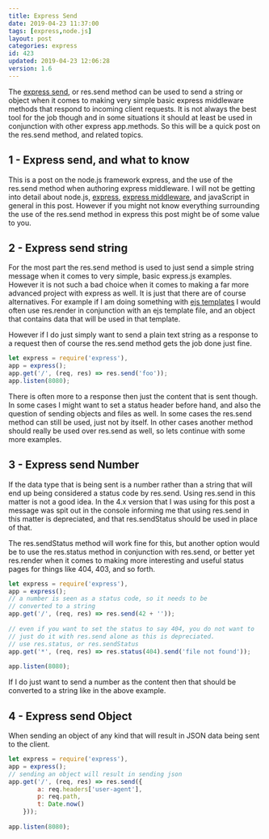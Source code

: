 ```yaml
---
title: Express Send
date: 2019-04-23 11:37:00
tags: [express,node.js]
layout: post
categories: express
id: 423
updated: 2019-04-23 12:06:28
version: 1.6
---
```


The [express send](https://expressjs.com/en/api.html#res.send), or res.send method can be used to send a string or object when it comes to making very simple basic express middleware methods that respond to incoming client requests. It is not always the best tool for the job though and in some situations it should at least be used in conjunction with other express app.methods. So this will be a quick post on the res.send method, and related topics.

<!-- more -->

## 1 - Express send, and what to know

This is a post on the node.js framework express, and the use of the res.send method when authoring express middleware. I will not be getting into detail about node.js, [express](/2018/06/12/express/), [express middleware](/2018/06/25/express-middleware/), and javaScript in general in this post. However if you might not know everything surrounding the use of the res.send method in express this post might be of some value to you.

## 2 - Express send string

For the most part the res.send method is used to just send a simple string message when it comes to very simple, basic express.js examples. However it is not such a bad choice when it comes to making a far more advanced project with express as well. It is just that there are of course alternatives. For example if I am doing something with [ejs templates](/2018/05/25/express-rendering-with-ejs/) I would often use res.render in conjunction with an ejs template file, and an object that contains data that will be used in that template.

However if I do just simply want to send a plain text string as a response to a request then of course the res.send method gets the job done just fine.

```js
let express = require('express'),
app = express();
app.get('/', (req, res) => res.send('foo'));
app.listen(8080);
```

There is often more to a response then just the content that is sent though. In some cases I might want to set a status header before hand, and also the question of sending objects and files as well. In some cases the res.send method can still be used, just not by itself. In other cases another method should really be used over res.send as well, so lets continue with some more examples.

## 3 - Express send Number

If the data type that is being sent is a number rather than a string that will end up being considered a status code by res.send. Using res.send in this matter is not a good idea. In the 4.x version that I was using for this post a message was spit out in the console informing me that using res.send in this matter is depreciated, and that res.sendStatus should be used in place of that.

The res.sendStatus method will work fine for this, but another option would be to use the res.status method in conjunction with res.send, or better yet res.render when it comes to making more interesting and useful status pages for things like 404, 403, and so forth. 

```js
let express = require('express'),
app = express();
// a number is seen as a status code, so it needs to be
// converted to a string
app.get('/', (req, res) => res.send(42 + ''));
 
// even if you want to set the status to say 404, you do not want to
// just do it with res.send alone as this is depreciated.
// use res.status, or res.sendStatus
app.get('*', (req, res) => res.status(404).send('file not found'));
 
app.listen(8080);
```

If I do just want to send a number as the content then that should be converted to a string like in the above example.

## 4 - Express send Object

When sending an object of any kind that will result in JSON data being sent to the client.

```js
let express = require('express'),
app = express();
// sending an object will result in sending json
app.get('/', (req, res) => res.send({
        a: req.headers['user-agent'],
        p: req.path,
        t: Date.now()
    }));
 
app.listen(8080);
```
